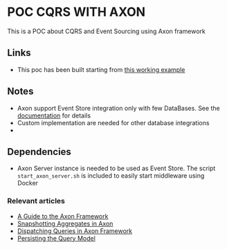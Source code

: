 # POC CQRS WITH AXON

This is a POC about CQRS and Event Sourcing using Axon framework

## Links
- This poc has been built starting from [this working example](https://github.com/eugenp/tutorials/tree/master/axon)

## Notes
- Axon support Event Store integration only with few DataBases. See the [documentation](https://docs.axoniq.io/reference-guide/axon-framework/events/event-bus-and-event-store) for details 
- Custom implementation are needed for other database integrations
- 
## Dependencies

- Axon Server instance is needed to be used as Event Store. The script `start_axon_server.sh` is included to easily start middleware using Docker


### Relevant articles

- [A Guide to the Axon Framework](https://www.baeldung.com/axon-cqrs-event-sourcing)
- [Snapshotting Aggregates in Axon](https://www.baeldung.com/axon-snapshotting-aggregates)
- [Dispatching Queries in Axon Framework](https://www.baeldung.com/axon-query-dispatching)
- [Persisting the Query Model](https://www.baeldung.com/axon-persisting-query-model)